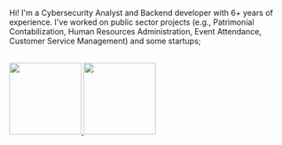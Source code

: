Hi! I'm a Cybersecurity Analyst and Backend developer with 6+ years of experience. I've worked on public sector projects (e.g., Patrimonial Contabilization, Human Resources Administration, Event Attendance, Customer Service Management) and some startups;<br/><br/>



<a href="https://github.com/lhuanluz">
  <img height="130em" src="https://github-readme-stats.vercel.app/api?username=lhuanluz&theme=vue-dark&show_icons=true" style"max-width: 100%;" />
  <img height="130em" src="https://github-readme-stats.vercel.app/api/top-langs/?username=lhuanluz&theme=vue-dark&layout=compact" style"max-width: 100%;" />
</a>
                                   

